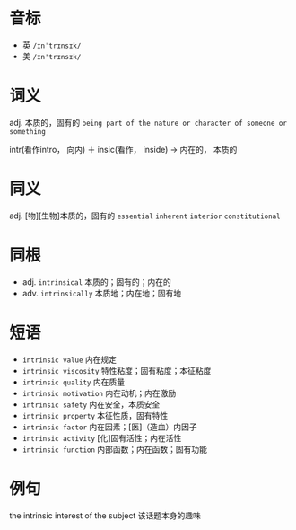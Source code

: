 # 音标

- 英 `/ɪnˈtrɪnsɪk/`
- 美 `/ɪn'trɪnsɪk/`

# 词义

adj. 本质的，固有的
`being part of the nature or character of someone or something`



intr(看作intro， 向内) ＋ insic(看作， inside) → 内在的， 本质的

# 同义

adj. [物][生物]本质的，固有的
`essential` `inherent` `interior` `constitutional`

# 同根

- adj. `intrinsical` 本质的；固有的；内在的
- adv. `intrinsically` 本质地；内在地；固有地

# 短语

- `intrinsic value` 内在规定
- `intrinsic viscosity` 特性粘度；固有粘度；本征粘度
- `intrinsic quality` 内在质量
- `intrinsic motivation` 内在动机；内在激励
- `intrinsic safety` 内在安全，本质安全
- `intrinsic property` 本征性质，固有特性
- `intrinsic factor` 内在因素；[医]（造血）内因子
- `intrinsic activity` [化]固有活性；内在活性
- `intrinsic function` 内部函数；内在函数；固有功能

# 例句

the intrinsic interest of the subject
该话题本身的趣味


